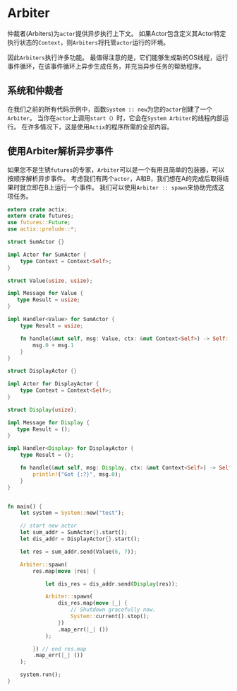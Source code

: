 # Arbiter

仲裁者(Arbiters)为`actor`提供异步执行上下文。 如果Actor包含定义其Actor特定执行状态的`Context`，则`Arbiters`将托管`actor`运行的环境。

因此`Arbiters`执行许多功能。 最值得注意的是，它们能够生成新的OS线程，运行事件循环，在该事件循环上异步生成任务，并充当异步任务的帮助程序。

## 系统和仲裁者

在我们之前的所有代码示例中，函数`System :: new`为您的`actor`创建了一个`Arbiter`。 当你在`actor`上调用`start（）`时，它会在`System Arbiter`的线程内部运行。 在许多情况下，这是使用`Actix`的程序所需的全部内容。

## 使用Arbiter解析异步事件

如果您不是生锈`futures`的专家，`Arbiter`可以是一个有用且简单的包装器，可以按顺序解析异步事件。 考虑我们有两个`actor`，A和B，我们想在A的完成后取得结果时就立即在B上运行一个事件。 我们可以使用`Arbiter :: spawn`来协助完成这项任务。

```rust
extern crate actix;
extern crate futures;
use futures::Future;
use actix::prelude::*;

struct SumActor {}

impl Actor for SumActor {
    type Context = Context<Self>;
}

struct Value(usize, usize);

impl Message for Value {
   type Result = usize;
}

impl Handler<Value> for SumActor {
    type Result = usize;

    fn handle(&mut self, msg: Value, ctx: &mut Context<Self>) -> Self::Result {
        msg.0 + msg.1
    }
}

struct DisplayActor {}

impl Actor for DisplayActor {
    type Context = Context<Self>;
}

struct Display(usize);

impl Message for Display {
   type Result = ();
}

impl Handler<Display> for DisplayActor {
    type Result = ();

    fn handle(&mut self, msg: Display, ctx: &mut Context<Self>) -> Self::Result {
        println!("Got {:?}", msg.0);
    }
}


fn main() {
    let system = System::new("test");

    // start new actor
    let sum_addr = SumActor{}.start();
    let dis_addr = DisplayActor{}.start();

    let res = sum_addr.send(Value(6, 7));

    Arbiter::spawn(
        res.map(move |res| {

            let dis_res = dis_addr.send(Display(res));

            Arbiter::spawn(
                dis_res.map(move |_| {
                    // Shutdown gracefully now.
                    System::current().stop();
                })
                .map_err(|_| ())
            );

        }) // end res.map
        .map_err(|_| ())
    );

    system.run();
}

```
